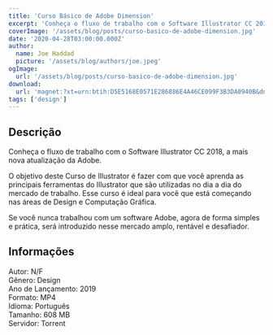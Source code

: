 ```yaml
---
title: 'Curso Básico de Adobe Dimension'
excerpt: 'Conheça o fluxo de trabalho com o Software Illustrator CC 2018, a mais nova atualização da Adobe.  O objetivo deste Curso de Illustrator é fazer com que você aprenda as principais ferramentas do Illustrator que são utilizadas no dia a dia do mercado de trabalho. Esse curso é ideal par'
coverImage: '/assets/blog/posts/curso-basico-de-adobe-dimension.jpg'
date: '2020-04-28T03:00:00.000Z'
author:
  name: Joe Haddad
  picture: '/assets/blog/authors/joe.jpeg'
ogImage:
  url: '/assets/blog/posts/curso-basico-de-adobe-dimension.jpg'
download:
  url: 'magnet:?xt=urn:btih:D5E5168E0571E286886E4A46CE099F3B3DA0940B&dn=Curso%20B%c3%a1sico%20de%20Adobe%20Dimension&tr=udp%3a%2f%2ftracker.openbittorrent.com%3a1337%2fannounce&tr=udp%3a%2f%2ftracker.opentrackr.org%3a1337%2fannounce'
tags: ['design']
---
```

<h2>Descrição</h2>
<p></p><p>Conheça o fluxo de trabalho com o Software Illustrator CC 2018, a mais nova atualização da Adobe.</p><p>O objetivo deste Curso de Illustrator é fazer com que você aprenda as principais ferramentas do Illustrator que são utilizadas no dia a dia do mercado de trabalho. Esse curso é ideal para você que está começando nas áreas de Design e Computação Gráfica.</p><p>Se você nunca trabalhou com um software Adobe, agora de forma simples e prática, será introduzido nesse mercado amplo, rentável e desafiador.</p><h2>Informações</h2><p>Autor: N/F<br/>Gênero: Design<br/>Ano de Lançamento: 2019<br/>Formato: MP4<br/>Idioma: Português<br/>Tamanho: 608 MB<br/>Servidor: Torrent</p>